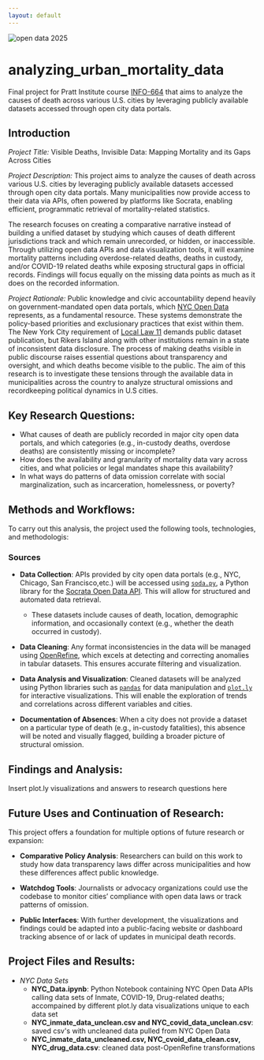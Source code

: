 ```yaml
---
layout: default
---
```

![open data 2025](https://opensocialclusters.eu/wdev/wp-content/uploads/2020/04/external-content.duckduckgo.com_.png)

# analyzing_urban_mortality_data
Final project for Pratt Institute course [INFO-664](https://gofilipa.github.io/664/intro.html) that aims to analyze the causes of death across various U.S. cities by leveraging publicly available datasets accessed through open city data portals.

## Introduction

*Project Title:* Visible Deaths, Invisible Data: Mapping Mortality and its Gaps Across Cities

*Project Description:* This project aims to analyze the causes of death across various U.S. cities by leveraging publicly available datasets accessed through open city data portals. Many municipalities now provide access to their data via APIs, often powered by platforms like Socrata, enabling efficient, programmatic retrieval of mortality-related statistics.

 The research focuses on creating a comparative narrative instead of building a unified dataset by studying which causes of death different jurisdictions track and which remain unrecorded, or hidden, or inaccessible. Through utilizing open data APIs and data visualization tools, it will examine mortality patterns including overdose-related deaths, deaths in custody, and/or COVID-19 related deaths while exposing structural gaps in official records. Findings will focus equally on the missing data points as much as it does on the recorded information.

*Project Rationale:* Public knowledge and civic accountability depend heavily on government-mandated open data portals, which [NYC Open Data](https://opendata.cityofnewyork.us/) represents, as a fundamental resource. These systems demonstrate the policy-based priorities and exclusionary practices that exist within them. The New York City requirement of [Local Law 11](https://opendata.cityofnewyork.us/open-data-law/) demands public dataset publication, but Rikers Island along with other institutions remain in a state of inconsistent data disclosure. The process of making deaths visible in public discourse raises essential questions about transparency and oversight, and which deaths become visible to the public. The aim of this research is to investigate these tensions through the available data in municipalities across the country to analyze structural omissions and recordkeeping political dynamics in U.S cities.


## Key Research Questions:
 - What causes of death are publicly recorded in major city open data portals, and which categories (e.g., in-custody deaths, overdose deaths) are consistently missing or incomplete?
 - How does the availability and granularity of mortality data vary across cities, and what policies or legal mandates shape this availability?
 - In what ways do patterns of data omission correlate with social marginalization, such as incarceration, homelessness, or poverty?


## Methods and Workflows:
To carry out this analysis, the project used the following tools, technologies, and methodologis:

### Sources

 - **Data Collection**: APIs provided by city open data portals (e.g., NYC, Chicago, San Francisco,etc.) will be accessed using [`soda.py`](https://pypi.org/project/sodapy/), a Python library for the [Socrata Open Data API](https://dev.socrata.com/). This will allow for structured and automated data retrieval.
      - These datasets include causes of death, location, demographic information, and occasionally context (e.g., whether the death occurred in custody). 

 - **Data Cleaning**: Any format inconsistencies in the data will be managed using [OpenRefine](https://openrefine.org/), which excels at detecting and correcting anomalies in tabular datasets. This ensures accurate filtering and visualization.

 - **Data Analysis and Visualization**: Cleaned datasets will be analyzed using Python libraries such as [`pandas`](https://pandas.pydata.org/docs/) for data manipulation and [`plot.ly`](https://plotly.com/) for interactive visualizations. This will enable the exploration of trends and correlations across different variables and cities.

 - **Documentation of Absences**: When a city does not provide a dataset on a particular type of death (e.g., in-custody fatalities), this absence will be noted and visually flagged, building a broader picture of structural omission.

 ## Findings and Analysis:

 Insert plot.ly visualizations and answers to research questions here 

 ## Future Uses and Continuation of Research:
This project offers a foundation for multiple options of future research or expansion:

- **Comparative Policy Analysis**: Researchers can build on this work to study how data transparency laws differ across municipalities and how these differences affect public knowledge.

- **Watchdog Tools**: Journalists or advocacy organizations could use the codebase to monitor cities’ compliance with open data laws or track patterns of omission.

- **Public Interfaces**: With further development, the visualizations and findings could be adapted into a public-facing website or dashboard tracking absence of or lack of updates in municipal death records.


 ## Project Files and Results:
  - *NYC Data Sets*
     - **NYC_Data.ipynb**: Python Notebook containing NYC Open Data APIs calling data sets of Inmate, COVID-19, Drug-related deaths; accompained by different plot.ly data visualizations unique to each data set 
     - **NYC_inmate_data_unclean.csv and NYC_covid_data_unclean.csv**: saved csv's with uncleaned data pulled from NYC Open Data
     - **NYC_inmate_data_uncleaned.csv, NYC_cvoid_data_clean.csv, NYC_drug_data.csv**: cleaned data post-OpenRefine transformations

